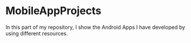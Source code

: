 # MobileAppProjects

In this part of my repository, I show the Android Apps I have developed by using different resources.

